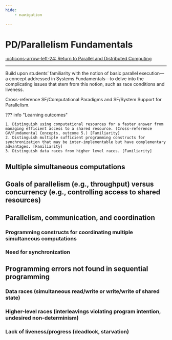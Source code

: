 ```yaml
---
hide:
    - navigation 

---
```

# PD/Parallelism Fundamentals

[:octicons-arrow-left-24: Return to Parallel and Distributed Computing](/Bodies-of-Knowledge/Parallel-Distributed/)

---

Build upon students’ familiarity with the notion of basic parallel execution—a concept addressed in Systems Fundamentals—to delve into the complicating issues that stem from this notion, such as race conditions and liveness.

Cross-reference SF/Computational Paradigms and SF/System Support for Parallelism.

??? info "Learning outcomes"

    1. Distinguish using computational resources for a faster answer from managing efficient access to a shared resource. (Cross-reference GV/Fundamental Concepts, outcome 5.) [Familiarity]
    2. Distinguish multiple sufficient programming constructs for synchronization that may be inter-implementable but have complementary advantages. [Familiarity]
    3. Distinguish data races from higher level races. [Familiarity]

## Multiple simultaneous computations

## Goals of parallelism (e.g., throughput) versus concurrency (e.g., controlling access to shared resources)

## Parallelism, communication, and coordination

### Programming constructs for coordinating multiple simultaneous computations

### Need for synchronization

## Programming errors not found in sequential programming

### Data races (simultaneous read/write or write/write of shared state)

### Higher-level races (interleavings violating program intention, undesired non-determinism)

### Lack of liveness/progress (deadlock, starvation)